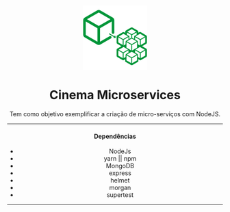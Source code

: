 <div align="center"><a href="#"><img width="150" height="150" src="./assets/img/logo-micro.png"></a>

# Cinema Microservices
Tem como objetivo exemplificar a criação de micro-serviços com NodeJS.

---

#### Dependências
- NodeJs
- yarn || npm
- MongoDB
- express
- helmet
- morgan
- supertest

---


